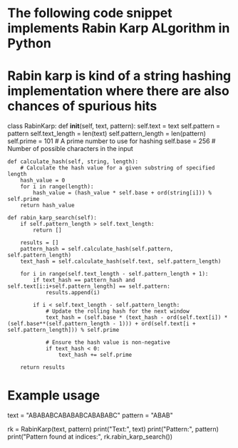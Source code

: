 # The following code snippet implements Rabin Karp ALgorithm in Python
# Rabin karp is kind of a string hashing implementation where there are also chances of spurious hits

class RabinKarp:
    def __init__(self, text, pattern):
        self.text = text
        self.pattern = pattern
        self.text_length = len(text)
        self.pattern_length = len(pattern)
        self.prime = 101  # A prime number to use for hashing
        self.base = 256  # Number of possible characters in the input

    def calculate_hash(self, string, length):
        # Calculate the hash value for a given substring of specified length
        hash_value = 0
        for i in range(length):
            hash_value = (hash_value * self.base + ord(string[i])) % self.prime
        return hash_value

    def rabin_karp_search(self):
        if self.pattern_length > self.text_length:
            return []

        results = []
        pattern_hash = self.calculate_hash(self.pattern, self.pattern_length)
        text_hash = self.calculate_hash(self.text, self.pattern_length)

        for i in range(self.text_length - self.pattern_length + 1):
            if text_hash == pattern_hash and self.text[i:i+self.pattern_length] == self.pattern:
                results.append(i)

            if i < self.text_length - self.pattern_length:
                # Update the rolling hash for the next window
                text_hash = (self.base * (text_hash - ord(self.text[i]) * (self.base**(self.pattern_length - 1))) + ord(self.text[i + self.pattern_length])) % self.prime

                # Ensure the hash value is non-negative
                if text_hash < 0:
                    text_hash += self.prime

        return results


# Example usage
text = "ABABABCABABABCABABABC"
pattern = "ABAB"

rk = RabinKarp(text, pattern)
print("Text:", text)
print("Pattern:", pattern)
print("Pattern found at indices:", rk.rabin_karp_search())
